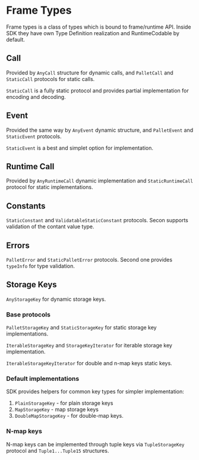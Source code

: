 # Frame Types

Frame types is a class of types which is bound to frame/runtime API. Inside SDK they have own Type Definition realization and RuntimeCodable by default.

## Call
Provided by `AnyCall` structure for dynamic calls, and `PalletCall` and `StaticCall` protocols for static calls.

`StaticCall` is a fully static protocol and provides partial implementation for encoding and decoding.

## Event
Provided the same way by `AnyEvent` dynamic structure, and `PalletEvent` and `StaticEvent` protocols.

`StaticEvent` is a best and simplet option for implementation.

## Runtime Call
Provided by `AnyRuntimeCall` dynamic implementation and `StaticRuntimeCall` protocol for static implementations.

## Constants
`StaticConstant` and `ValidatableStaticConstant` protocols. Secon supports validation of the contant value type.

## Errors
`PalletError` and `StaticPalletError` protocols. Second one provides `typeInfo` for type validation.

## Storage Keys
`AnyStorageKey` for dynamic storage keys.

### Base protocols
`PalletStorageKey` and `StaticStorageKey` for static storage key implementations.

`IterableStorageKey` and `StorageKeyIterator` for iterable storage key implementation.

`IterableStorageKeyIterator` for double and n-map keys static keys.

### Default implementations
SDK provides helpers for common key types for simpler implementation:
1. `PlainStorageKey` - for plain storage keys
2. `MapStorageKey` - map storage keys
3. `DoubleMapStorageKey` - for double-map keys.

### N-map keys
N-map keys can be implemented through tuple keys via `TupleStorageKey` protocol and `Tuple1...Tuple15` structures.